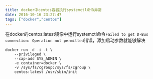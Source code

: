 ```yaml
---
title: docker中centos容器执行systemctl命令异常
date: 2016-10-16 23:27:47
tags: ["docker","centos"]
---
```


在docker的centos:latest镜像中运行systemctl命令`Failed to get D-Bus connection: Operation not permitted`错误，添加启动参数就能够解决

	docker run -d -i -t \
		--privileged \
  		--cap-add SYS_ADMIN \
	  	-e container=docker \
	  	-v /sys/fs/cgroup:/sys/fs/cgroup \
	  	centos:latest /usr/sbin/init



